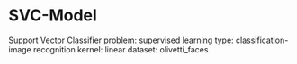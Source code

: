 # SVC-Model
Support Vector Classifier
problem: supervised learning
type: classification- image recognition
kernel: linear
dataset: olivetti_faces
